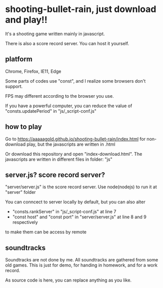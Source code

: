 # shooting-bullet-rain, just download and play!!

It's a shooting game written mainly in javascript.

There is also a score record server. You can host it yourself.

## platform

Chrome, Firefox, IE11, Edge

Some parts of codes use "const", and I realize some browsers don't support.

FPS may different according to the browser you use.

If you have a powerful computer, you can reduce the value of "consts.updatePeriod" in "js/_script-conf.js"

## how to play

Go to https://aaaaagold.github.io/shooting-bullet-rain/index.html for non-download play, but the javascripts are written in .html

Or download this repository and open "index-download.html". The javascripts are written in different files in folder: "js"

## server.js? score record server?

"server/server.js" is the score record server. Use node(nodejs) to run it at "server" folder

You can conncect to server locally by default, but you can also alter
 - "consts.rankServer" in "js/_script-conf.js" at line 7
 - "const host" and "const port" in "server/server.js" at line 8 and 9 respectively

to make them can be access by remote

## soundtracks

Soundtracks are not done by me. All soundtracks are gathered from some old games. This is just for demo, for handing in homework, and for a work record.

As source code is here, you can replace anything as you like.
